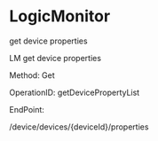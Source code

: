 #     LogicMonitor


get device properties

LM get device properties

Method: Get

OperationID: getDevicePropertyList

EndPoint:

/device/devices/{deviceId}/properties

